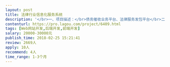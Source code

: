 ```yaml
---                
layout: post       
title: 法律行业信息化服务系统           
description: '</br>一、项目描述：</br>债务催收业务平台、法律服务发包平台</br>二、主要功能点：</br>前端界面、数据交互、订单管理、会员管理、债务人管理、产品管理、礼券管理、律师管理、提现管理、客服管理、短信管理、邮件管理、律师函管理、微信管理、电话内容管理、律师函邮寄管理、广告图管理、权限管理</br>三、可参考产品：</br>赢了网、贷信链、资产360</br>四、人员要求：</br>1.深刻理解面向对象思想，熟悉多线程编程模型。了解IOC、AOP等常用设计理念。</br>2.熟悉.Net平台下的MVC架构，了解领域驱动设计，了解Rabbit消息队列、Redis缓存。</br>3.熟悉关系型数据库（SQLServer），可熟练编写SQL语句及存储过程。</br>4.有良好的编码习惯、能遵循开发流程、文档规范和编码规范。</br>5.精通微信小程序完整开发流程并具有实际开发经验，提供作品案例优先。</br>'     
contenturl: https://pro.lagou.com/project/6409.html      
tags: [Web网站开发,后端开发,前端开发]            
salary: 20000-30000元          
publish_time: 2018-02-25 15:21:41         
review: 2669人                   
apply: 10人                   
recommend: 4人                   
time_range: 1-3个月              
---                 
```

